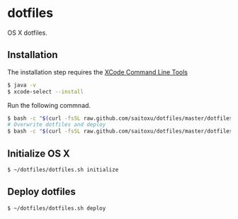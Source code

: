 # dotfiles

OS X dotfiles.

## Installation
The installation step requires the [XCode Command Line Tools](https://developer.apple.com/downloads)

```sh
$ java -v
$ xcode-select --install
```

Run the following commnad.

```sh
$ bash -c "$(curl -fsSL raw.github.com/saitoxu/dotfiles/master/dotfiles)"
# Overwrite dotfiles and deploy
$ bash -c "$(curl -fsSL raw.github.com/saitoxu/dotfiles/master/dotfiles)" -- -f -s deploy
```

## Initialize OS X

```sh
$ ~/dotfiles/dotfiles.sh initialize
```

## Deploy dotfiles

```sh
$ ~/dotfiles/dotfiles.sh deploy
```
